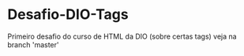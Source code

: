 # Desafio-DIO-Tags
Primeiro desafio do curso de HTML da DIO (sobre certas tags)
veja na branch 'master'
